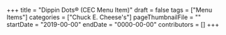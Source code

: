 +++
title = "Dippin Dots® (CEC Menu Item)"
draft = false
tags = ["Menu Items"]
categories = ["Chuck E. Cheese's"]
pageThumbnailFile = ""
startDate = "2019-00-00"
endDate = "0000-00-00"
contributors = []
+++
